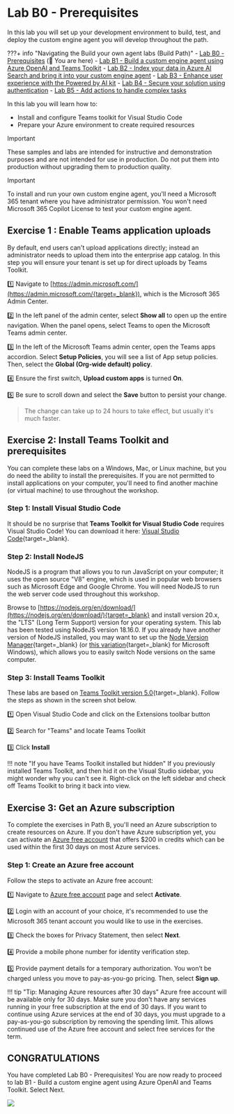 
# Lab B0 - Prerequisites

In this lab you will set up your development environment to build, test, and deploy the custom engine agent you will develop throughout the path.

???+ info "Navigating the Build your own agent labs (Build Path)"
    - [Lab B0 - Prerequisites](/copilot-camp/pages/custom-engine/00-prerequisites) (📍 You are here)
    - [Lab B1 - Build a custom engine agent using Azure OpenAI and Teams Toolkit](/copilot-camp/pages/custom-engine/01-custom-engine-agent)
    - [Lab B2 - Index your data in Azure AI Search and bring it into your custom engine agent](/copilot-camp/pages/custom-engine/02-rag)
    - [Lab B3 - Enhance user experience with the Powered by AI kit](/copilot-camp/pages/custom-engine/03-powered-by-ai)
    - [Lab B4 - Secure your solution using authentication](/copilot-camp/pages/custom-engine/04-authentication)
    - [Lab B5 - Add actions to handle complex tasks](/copilot-camp/pages/custom-engine/05-actions)
   

In this lab you will learn how to:

- Install and configure Teams toolkit for Visual Studio Code
- Prepare your Azure environment to create required resources

> [!IMPORTANT]
> These samples and labs are intended for instructive and demonstration purposes and are not intended for use in production. Do not put them into production without upgrading them to production quality.

> [!IMPORTANT]  
> To install and run your own custom engine agent, you'll need a Microsoft 365 tenant where you have administrator permission. You won't need Microsoft 365 Copilot License to test your custom engine agent.


## Exercise 1 : Enable Teams application uploads

By default, end users can't upload applications directly; instead an administrator needs to upload them into the enterprise app catalog. In this step you will ensure your tenant is set up for direct uploads by Teams Toolkit.

1️⃣ Navigate to [https://admin.microsoft.com/](https://admin.microsoft.com/{target=_blank}), which is the Microsoft 365 Admin Center.

2️⃣ In the left panel of the admin center, select **Show all** to open up the entire navigation. When the panel opens, select Teams to open the Microsoft Teams admin center.

3️⃣ In the left of the Microsoft Teams admin center, open the Teams apps accordion. Select **Setup Policies**, you will see a list of App setup policies. Then, select the **Global (Org-wide default) policy**.

4️⃣ Ensure the first switch, **Upload custom apps** is turned **On**.

5️⃣ Be sure to scroll down and select the **Save** button to persist your change.

> The change can take up to 24 hours to take effect, but usually it's much faster.

## Exercise 2: Install Teams Toolkit and prerequisites

You can complete these labs on a Windows, Mac, or Linux machine, but you do need the ability to install the prerequisites. If you are not permitted to install applications on your computer, you'll need to find another machine (or virtual machine) to use throughout the workshop.

### Step 1: Install Visual Studio Code

It should be no surprise that **Teams Toolkit for Visual Studio Code** requires Visual Studio Code! You can download it here: [Visual Studio Code](https://code.visualstudio.com/download){target=_blank}.

### Step 2: Install NodeJS

NodeJS is a program that allows you to run JavaScript on your computer; it uses the open source "V8" engine, which is used in popular web browsers such as Microsoft Edge and Google Chrome. You will need NodeJS to run the web server code used throughout this workshop.

Browse to [https://nodejs.org/en/download/](https://nodejs.org/en/download/){target=_blank} and install version 20.x, the "LTS" (Long Term Support) version for your operating system. This lab has been tested using NodeJS version 18.16.0. If you already have another version of NodeJS installed, you may want to set up the [Node Version Manager](https://github.com/nvm-sh/nvm){target=_blank} (or [this variation](https://github.com/coreybutler/nvm-windows){target=_blank} for Microsoft Windows), which allows you to easily switch Node versions on the same computer.

### Step 3: Install Teams Toolkit

These labs are based on [Teams Toolkit version 5.0](https://marketplace.visualstudio.com/items?itemName=TeamsDevApp.ms-teams-vscode-extension){target=_blank}.
Follow the steps as shown in the screen shot below.

1️⃣ Open Visual Studio Code and click on the Extensions toolbar button

2️⃣ Search for "Teams" and locate Teams Toolkit

3️⃣ Click **Install**

!!! note "If you have Teams Toolkit installed but hidden"
    If you previously installed Teams Toolkit, and then hid it on the Visual Studio sidebar, you might wonder why you can't see it. Right-click on the left sidebar and check off Teams Toolkit to bring it back into view.

## Exercise 3: Get an Azure subscription

To complete the exercises in Path B, you'll need an Azure subscription to create resources on Azure. If you don't have Azure subscription yet, you can activate an [Azure free account](https://azure.microsoft.com/en-us/pricing/offers/ms-azr-0044p) that offers $200 in credits which can be used within the first 30 days on most Azure services.

### Step 1: Create an Azure free account

Follow the steps to activate an Azure free account:

1️⃣ Navigate to [Azure free account](https://azure.microsoft.com/en-us/pricing/offers/ms-azr-0044p) page and select **Activate**.

2️⃣ Login with an account of your choice, it's recommended to use the Microsoft 365 tenant account you would like to use in the exercises.

3️⃣ Check the boxes for Privacy Statement, then select **Next**.

4️⃣ Provide a mobile phone number for identity verification step.

5️⃣ Provide payment details for a temporary authorization. You won’t be charged unless you move to pay-as-you-go pricing. Then, select **Sign up**.

!!! tip "Tip: Managing Azure resources after 30 days"
    Azure free account will be available only for 30 days. Make sure you don't have any services running in your free subscription at the end of 30 days. If you want to continue using Azure services at the end of 30 days, you must upgrade to a pay-as-you-go subscription by removing the spending limit. This allows continued use of the Azure free account and select free services for the term.

## CONGRATULATIONS

You have completed Lab B0 - Prerequisites!
You are now ready to proceed to lab B1 - Build a custom engine agent using Azure OpenAI and Teams Toolkit. Select Next. 

<img src="https://pnptelemetry.azurewebsites.net/copilot-camp/custom-engine/00-prerequisites" />